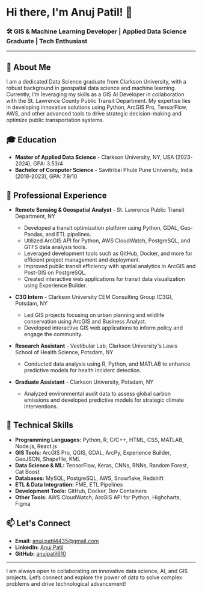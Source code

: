 # Hi there, I'm Anuj Patil! 👋

### 🛠 GIS & Machine Learning Developer | Applied Data Science Graduate | Tech Enthusiast

---

## 🚀 About Me

I am a dedicated Data Science graduate from Clarkson University, with a robust background in geospatial data science and machine learning. Currently, I’m leveraging my skills as a GIS AI Developer in collaboration with the St. Lawrence County Public Transit Department. My expertise lies in developing innovative solutions using Python, ArcGIS Pro, TensorFlow, AWS, and other advanced tools to drive strategic decision-making and optimize public transportation systems.

## 🎓 Education

- **Master of Applied Data Science** - Clarkson University, NY, USA (2023-2024), GPA: 3.53/4
- **Bachelor of Computer Science** - Savitribai Phule Pune University, India (2018-2023), GPA: 7.9/10

## 💼 Professional Experience

- **Remote Sensing & Geospatial Analyst** - St. Lawrence Public Transit Department, NY
  - Developed a transit optimization platform using Python, GDAL, Geo-Pandas, and ETL pipelines.
  - Utilized ArcGIS API for Python, AWS CloudWatch, PostgreSQL, and GTFS data analysis tools.
  - Leveraged development tools such as GitHub, Docker, and more for efficient project management and deployment.
  - Improved public transit efficiency with spatial analytics in ArcGIS and Post-GIS on PostgreSQL.
  - Created interactive web applications for transit data visualization using Experience Builder.

- **C3G Intern** - Clarkson University CEM Consulting Group (C3G), Potsdam, NY
  - Led GIS projects focusing on urban planning and wildlife conservation using ArcGIS and Business Analyst.
  - Developed interactive GIS web applications to inform policy and engage the community.

- **Research Assistant** - Vestibular Lab, Clarkson University's Lewis School of Health Science, Potsdam, NY
  - Conducted data analysis using R, Python, and MATLAB to enhance predictive models for health incident detection.

- **Graduate Assistant** - Clarkson University, Potsdam, NY
  - Analyzed environmental audit data to assess global carbon emissions and developed predictive models for strategic climate interventions.

## 🧰 Technical Skills

- **Programming Languages:** Python, R, C/C++, HTML, CSS, MATLAB, Node.js, React.js
- **GIS Tools:** ArcGIS Pro, QGIS, GDAL, ArcPy, Experience Builder, GeoJSON, Shapefile, KML
- **Data Science & ML:** TensorFlow, Keras, CNNs, RNNs, Random Forest, Cat Boost
- **Databases:** MySQL, PostgreSQL, AWS, Snowflake, Redshift
- **ETL & Data Integration:** FME, ETL Pipelines
- **Development Tools:** GitHub, Docker, Dev Containers
- **Other Tools:** AWS CloudWatch, ArcGIS API for Python, Highcharts, Figma



## 📫 Let's Connect

- **Email:** anuj.patil4435@gmail.com
- **LinkedIn:** [Anuj Patil](https://www.linkedin.com/in/anuj-patil-37a15414b)
- **GitHub:** [anujpatil610](https://github.com/anujpatil610)

---

I am always open to collaborating on innovative data science, AI, and GIS projects. Let’s connect and explore the power of data to solve complex problems and drive technological advancement!






<!---
anujpatil610/anujpatil610 is a ✨ special ✨ repository because its `README.md` (this file) appears on your GitHub profile.
You can click the Preview link to take a look at your changes.
--->
